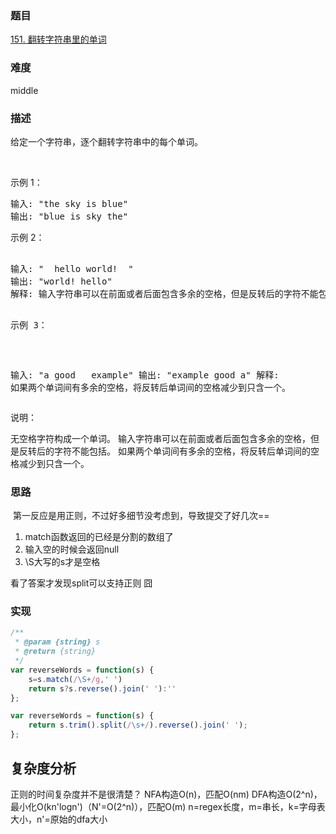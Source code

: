 ### 题目
[151. 翻转字符串里的单词](https://leetcode-cn.com/problems/reverse-words-in-a-string/)
### 难度 
middle
### 描述
给定一个字符串，逐个翻转字符串中的每个单词。

 

示例 1：
<pre>
输入: "the sky is blue"
输出: "blue is sky the"
</pre>
示例 2：
<pre>

输入: "  hello world!  "
输出: "world! hello"
解释: 输入字符串可以在前面或者后面包含多余的空格，但是反转后的字符不能包括。
<pre>

示例 3：
</pre>
输入: "a good   example"
输出: "example good a"
解释: 如果两个单词间有多余的空格，将反转后单词间的空格减少到只含一个。
 
</pre>

说明：

无空格字符构成一个单词。
输入字符串可以在前面或者后面包含多余的空格，但是反转后的字符不能包括。
如果两个单词间有多余的空格，将反转后单词间的空格减少到只含一个。
### 思路
 第一反应是用正则，不过好多细节没考虑到，导致提交了好几次==

1. match函数返回的已经是分割的数组了  
2. 输入空的时候会返回null  
3. \S大写的s才是空格  

看了答案才发现split可以支持正则  囧

### 实现
```javascript
/**
 * @param {string} s
 * @return {string}
 */
var reverseWords = function(s) {
    s=s.match(/\S+/g,' ')
    return s?s.reverse().join(' '):''
};
```

```javascript
var reverseWords = function(s) {
    return s.trim().split(/\s+/).reverse().join(' ');
};

```

## 复杂度分析
正则的时间复杂度并不是很清楚？
NFA构造O(n)，匹配O(nm)
DFA构造O(2^n)，最小化O(kn'logn')（N'=O(2^n)），匹配O(m)
n=regex长度，m=串长，k=字母表大小，n'=原始的dfa大小